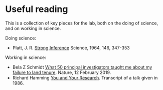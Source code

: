 
# Useful reading

This is a collection of key pieces for the lab, both on the doing of
science, and on working in science.

Doing science:

- Platt, J. R. [Strong Inference](http://science.sciencemag.org/content/146/3642/347)
    Science, 1964, 146, 347-353

Working in science:

- Bela Z Schmidt [What 50 principal investigators taught me about my failure to land tenure](https://www.nature.com/articles/d41586-019-00560-9). Nature, 12 February 2019.
- Richard Hamming [You and Your Research](https://www.cs.virginia.edu/~robins/YouAndYourResearch.html). Transcript of a talk given in 1986.
